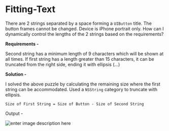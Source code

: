 Fitting-Text
=======

There are 2 strings separated by a space forming a `UIButton` title. The button frames cannot be changed. Device is iPhone portrait only. How can I dynamically control the lengths of the 2 strings based on the requirements? 

**Requirements -**

Second string has a minimum length of 9 characters which will be shown at all times. 
If first string has a length greater than 15 characters, it can be truncated from the right side, ending it with ellipsis (...) 


**Solution -**

I solved the above puzzle by calculating the remaining size where the first string can be accommodated. Used a `NSString` category to truncate with ellipsis. 

`Size of First String = Size of Button - Size of Second String`

Output - 

![enter image description here][1]


  [1]: http://i.stack.imgur.com/Joq8r.png


  [1]: http://i.stack.imgur.com/DSkM2.png
  
 [2]: http://i.imgur.com/56v7cRg.png